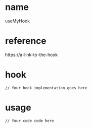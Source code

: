 # name

useMyHook

# reference

https://a-link-to-the-hook

# hook

```
// Your hook implementation goes here
```

# usage

```
// Your code code here
```
